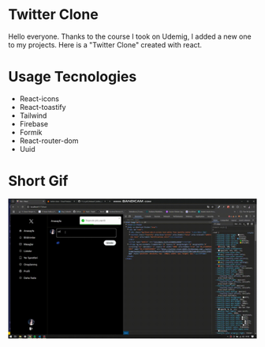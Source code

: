 # Twitter Clone

Hello everyone. Thanks to the course I took on Udemig, I added a new one to my projects. Here is a "Twitter Clone" created with react.

# Usage Tecnologies

- React-icons
- React-toastify
- Tailwind
- Firebase
- Formik
- React-router-dom
- Uuid

# Short Gif

![](twitter.gif)
